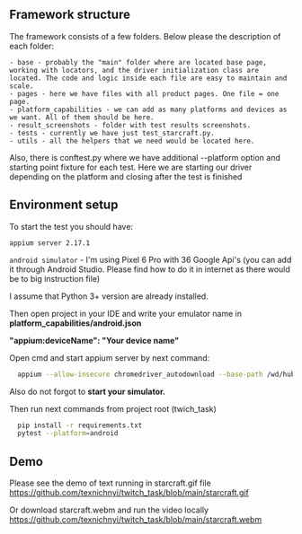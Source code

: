 ## Framework structure

The framework consists of a few folders. Below please the description of each folder:

	- base - probably the "main" folder where are located base page, working with locators, and the driver initialization class are located. The code and logic inside each file are easy to maintain and scale.
	- pages - here we have files with all product pages. One file = one page.
	- platform_capabilities - we can add as many platforms and devices as we want. All of them should be here.
	- result_screenshots - folder with test results screenshots.
	- tests - currently we have just test_starcraft.py.
	- utils - all the helpers that we need would be located here.


Also, there is conftest.py where we have additional --platform option and starting point fixture for each test. Here we are starting our driver depending on the platform and closing after the test is finished

## Environment setup

To start the test you should have: 

`appium server 2.17.1` 

`android simulator` - I'm using Pixel 6 Pro with 36 Google Api's (you can add it through Android Studio. Please find how to do it in internet as there would be to big instruction file)

I assume that Python 3+ version are already installed.

Then open project in your IDE and write your emulator name in **platform_capabilities/android.json**

**"appium:deviceName": "Your device name"**

Open cmd and start appium server by next command:

```bash
  appium --allow-insecure chromedriver_autodownload --base-path /wd/hub
```

Also do not forgot to **start your simulator.**


Then run next commands from project root (twich_task)

```bash
  pip install -r requirements.txt
  pytest --platform=android
```

## Demo

Please see the demo of text running in starcraft.gif file 
https://github.com/texnichnyi/twitch_task/blob/main/starcraft.gif

Or download starcraft.webm and run the video locally
https://github.com/texnichnyi/twitch_task/blob/main/starcraft.webm
